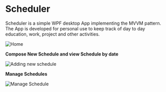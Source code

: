 # Scheduler
Scheduler is a simple WPF desktop App implementing the MVVM pattern. The App is developed for personal use to keep track of day to day education, work, project and other activities. 

![Home](http://i613.photobucket.com/albums/tt211/yonasgindo/HomeSchedule_zpswde5kgcb.png)


**Compose New Schedule and view Schedule by date**

![Adding new schedule](http://i613.photobucket.com/albums/tt211/yonasgindo/composeSchedule_zps8byidva9.png)

**Manage Schedules**

![Manage Schedule](http://i613.photobucket.com/albums/tt211/yonasgindo/ManageSchedule_zpsbd4ssdqm.png)
